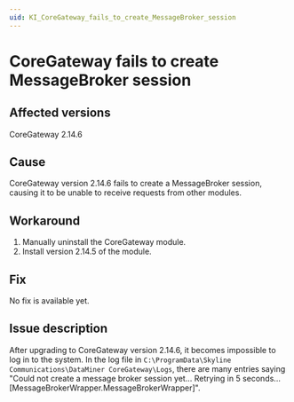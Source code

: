 ```yaml
---
uid: KI_CoreGateway_fails_to_create_MessageBroker_session
---
```


# CoreGateway fails to create MessageBroker session

## Affected versions

CoreGateway 2.14.6

## Cause

CoreGateway version 2.14.6 fails to create a MessageBroker session, causing it to be unable to receive requests from other modules.

## Workaround

1. Manually uninstall the CoreGateway module.
1. Install version 2.14.5 of the module.

## Fix

No fix is available yet.

## Issue description

After upgrading to CoreGateway version 2.14.6, it becomes impossible to log in to the system. In the log file in `C:\ProgramData\Skyline Communications\DataMiner CoreGateway\Logs`, there are many entries saying "Could not create a message broker session yet... Retrying in 5 seconds...[MessageBrokerWrapper.MessageBrokerWrapper]".
